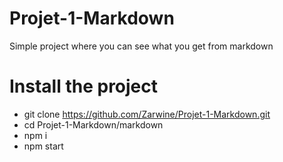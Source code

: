 # Projet-1-Markdown

Simple project where you can see what you get from markdown

# Install the project
* git clone https://github.com/Zarwine/Projet-1-Markdown.git
* cd Projet-1-Markdown/markdown
* npm i
* npm start

